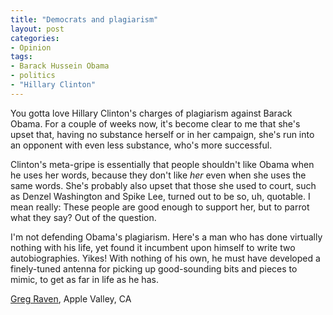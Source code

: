 ```yaml
---
title: "Democrats and plagiarism"
layout: post
categories:
- Opinion
tags:
- Barack Hussein Obama
- politics
- "Hillary Clinton"
---
```


You gotta love Hillary Clinton's charges of plagiarism against Barack Obama. For a couple of weeks now, it's become clear to me that she's upset that, having no substance herself or in her campaign, she's run into an opponent with even less substance, who's more successful.  
  
Clinton's meta-gripe is essentially that people shouldn't like Obama when he uses her words, because they don't like *her* even when she uses the same words. She's probably also upset that those she used to court, such as Denzel Washington and Spike Lee, turned out to be so, uh, quotable. I mean really: These people are good enough to support her, but to parrot what they say? Out of the question.

I'm not defending Obama's plagiarism. Here's a man who has done virtually nothing with his life, yet found it incumbent upon himself to write two autobiographies. Yikes! With nothing of his own, he must have developed a finely-tuned antenna for picking up good-sounding bits and pieces to mimic, to get as far in life as he has.

[Greg Raven](https://www.gregraven.org/), Apple Valley, CA
